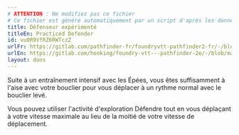 ```yaml
---
# ATTENTION : Ne modifiez pas ce fichier
# Ce fichier est généré automatiquement par un script d'après les données du module Foundry VTT officiel et de sa traduction
title: Défenseur expérimenté
titleEn: Practiced Defender
id: vu0R9VfRZ6RWTczZ
urlFr: https://gitlab.com/pathfinder-fr/foundryvtt-pathfinder2-fr/-/blob/master/data/feats/vu0R9VfRZ6RWTczZ.htm
urlEn: https://gitlab.com/hooking/foundry-vtt---pathfinder-2e/-/blob/master/packs/data/feats.db/practiced-defender.json
layout: dons
---
```

Suite à un entraînement intensif avec les Épées, vous êtes suffisamment à l'aise avec votre bouclier pour vous déplacer à un rythme normal avec le bouclier levé.

Vous pouvez utiliser l'activité d'exploration Défendre tout en vous déplaçant à votre vitesse maximale au lieu de la moitié de votre vitesse de déplacement.
